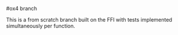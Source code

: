 #ox4 branch

This is a from scratch branch built on the FFI with tests implemented simultaneously per function.
